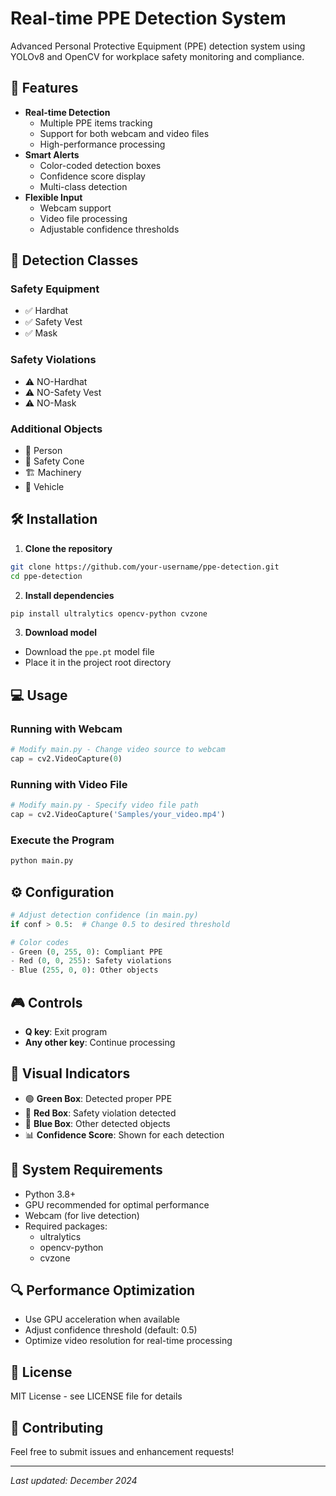 # Real-time PPE Detection System

Advanced Personal Protective Equipment (PPE) detection system using YOLOv8 and OpenCV for workplace safety monitoring and compliance.

## 🚀 Features

- **Real-time Detection** 
  - Multiple PPE items tracking
  - Support for both webcam and video files
  - High-performance processing
- **Smart Alerts**
  - Color-coded detection boxes
  - Confidence score display
  - Multi-class detection
- **Flexible Input**
  - Webcam support
  - Video file processing
  - Adjustable confidence thresholds

## 🎯 Detection Classes

### Safety Equipment
- ✅ Hardhat
- ✅ Safety Vest
- ✅ Mask

### Safety Violations
- ⚠️ NO-Hardhat
- ⚠️ NO-Safety Vest
- ⚠️ NO-Mask

### Additional Objects
- 👥 Person
- 🔺 Safety Cone
- 🏗️ Machinery
- 🚗 Vehicle

## 🛠️ Installation

1. **Clone the repository**
```bash
git clone https://github.com/your-username/ppe-detection.git
cd ppe-detection
```

2. **Install dependencies**
```bash
pip install ultralytics opencv-python cvzone
```

3. **Download model**
- Download the `ppe.pt` model file
- Place it in the project root directory

## 💻 Usage

### Running with Webcam
```python
# Modify main.py - Change video source to webcam
cap = cv2.VideoCapture(0)
```

### Running with Video File
```python
# Modify main.py - Specify video file path
cap = cv2.VideoCapture('Samples/your_video.mp4')
```

### Execute the Program
```bash
python main.py
```

## ⚙️ Configuration

```python
# Adjust detection confidence (in main.py)
if conf > 0.5:  # Change 0.5 to desired threshold

# Color codes
- Green (0, 255, 0): Compliant PPE
- Red (0, 0, 255): Safety violations
- Blue (255, 0, 0): Other objects
```

## 🎮 Controls

- **Q key**: Exit program
- **Any other key**: Continue processing

## 🎨 Visual Indicators

- 🟢 **Green Box**: Detected proper PPE
- 🔴 **Red Box**: Safety violation detected
- 🔵 **Blue Box**: Other detected objects
- 📊 **Confidence Score**: Shown for each detection

## 🔧 System Requirements

- Python 3.8+
- GPU recommended for optimal performance
- Webcam (for live detection)
- Required packages:
  - ultralytics
  - opencv-python
  - cvzone

## 🔍 Performance Optimization

- Use GPU acceleration when available
- Adjust confidence threshold (default: 0.5)
- Optimize video resolution for real-time processing

## 📝 License

MIT License - see LICENSE file for details

## 🤝 Contributing

Feel free to submit issues and enhancement requests!

---

*Last updated: December 2024*
